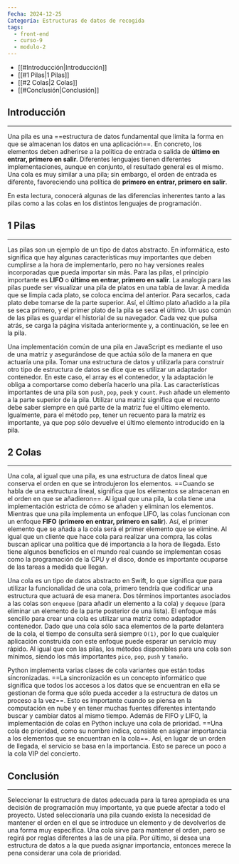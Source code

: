 ```yaml
---
Fecha: 2024-12-25
Categoría: Estructuras de datos de recogida
tags:
  - front-end
  - curso-9
  - modulo-2
---
```

- [[#Introducción|Introducción]]
- [[#1 Pilas|1 Pilas]]
- [[#2 Colas|2 Colas]]
- [[#Conclusión|Conclusión]]

## Introducción
---
Una pila es una ==estructura de datos fundamental que limita la forma en que se almacenan los datos en una aplicación==. En concreto, los elementos deben adherirse a la política de entrada o salida de **último en entrar, primero en salir**. Diferentes lenguajes tienen diferentes implementaciones, aunque en conjunto, el resultado general es el mismo. Una cola es muy similar a una pila; sin embargo, el orden de entrada es diferente, favoreciendo una política de **primero en entrar, primero en salir**.

En esta lectura, conocerá algunas de las diferencias inherentes tanto a las pilas como a las colas en los distintos lenguajes de programación.

## 1 Pilas
---
Las pilas son un ejemplo de un tipo de datos abstracto. En informática, esto significa que hay algunas características muy importantes que deben cumplirse a la hora de implementarlo, pero no hay versiones reales incorporadas que pueda importar sin más. Para las pilas, el principio importante es **LIFO** o **último en entrar, primero en salir**. La analogía para las pilas puede ser visualizar una pila de platos en una tabla de lavar. A medida que se limpia cada plato, se coloca encima del anterior. Para secarlos, cada plato debe tomarse de la parte superior. Así, el último plato añadido a la pila se seca primero, y el primer plato de la pila se seca el último. Un uso común de las pilas es guardar el historial de su navegador. Cada vez que pulsa atrás, se carga la página visitada anteriormente y, a continuación, se lee en la pila.

Una implementación común de una pila en JavaScript es mediante el uso de una matriz y asegurándose de que actúa sólo de la manera en que actuaría una pila. Tomar una estructura de datos y utilizarla para construir otro tipo de estructura de datos se dice que es utilizar un adaptador contenedor. En este caso, el array es el contenedor, y la adaptación le obliga a comportarse como debería hacerlo una pila. Las características importantes de una pila son `push`, `pop`, `peek` y `count`. `Push` añade un elemento a la parte superior de la pila. Utilizar una matriz significa que el recuento debe saber siempre en qué parte de la matriz fue el último elemento. Igualmente, para el método `pop`, tener un recuento para la matriz es importante, ya que pop sólo devuelve el último elemento introducido en la pila.

## 2 Colas
---
Una cola, al igual que una pila, es una estructura de datos lineal que conserva el orden en que se introdujeron los elementos. ==Cuando se habla de una estructura lineal, significa que los elementos se almacenan en el orden en que se añadieron==. Al igual que una pila, la cola tiene una implementación estricta de cómo se añaden y eliminan los elementos. Mientras que una pila implementa un enfoque LIFO, las colas funcionan con un enfoque **FIFO** (**primero en entrar, primero en salir**). Así, el primer elemento que se añada a la cola será el primer elemento que se elimine. Al igual que un cliente que hace cola para realizar una compra, las colas buscan aplicar una política que dé importancia a la hora de llegada. Esto tiene algunos beneficios en el mundo real cuando se implementan cosas como la programación de la CPU y el disco, donde es importante ocuparse de las tareas a medida que llegan.

Una cola es un tipo de datos abstracto en Swift, lo que significa que para utilizar la funcionalidad de una cola, primero tendría que codificar una estructura que actuará de esa manera. Dos términos importantes asociados a las colas son `enqueue` (para añadir un elemento a la cola) y `dequeue` (para eliminar un elemento de la parte posterior de una lista). El enfoque más sencillo para crear una cola es utilizar una matriz como adaptador contenedor. Dado que una cola sólo saca elementos de la parte delantera de la cola, el tiempo de consulta será siempre `O(1)`, por lo que cualquier aplicación construida con este enfoque puede esperar un servicio muy rápido. Al igual que con las pilas, los métodos disponibles para una cola son mínimos, siendo los más importantes `pico`, `pop`, `push` y `tamaño`.

Python implementa varias clases de cola variantes que están todas sincronizadas. ==La sincronización es un concepto informático que significa que todos los accesos a los datos que se encuentran en ella se gestionan de forma que sólo pueda acceder a la estructura de datos un proceso a la vez==. Esto es importante cuando se piensa en la computación en nube y en tener muchas fuentes diferentes intentando buscar y cambiar datos al mismo tiempo. Además de FIFO y LIFO, la implementación de colas en Python incluye una cola de prioridad. ==Una cola de prioridad, como su nombre indica, consiste en asignar importancia a los elementos que se encuentran en la cola==. Así, en lugar de un orden de llegada, el servicio se basa en la importancia. Esto se parece un poco a la cola VIP del concierto.

## Conclusión
---
Seleccionar la estructura de datos adecuada para la tarea apropiada es una decisión de programación muy importante, ya que puede afectar a todo el proyecto. Usted seleccionaría una pila cuando exista la necesidad de mantener el orden en el que se introduce un elemento y de devolverlos de una forma muy específica. Una cola sirve para mantener el orden, pero se regirá por reglas diferentes a las de una pila. Por último, si desea una estructura de datos a la que pueda asignar importancia, entonces merece la pena considerar una cola de prioridad.